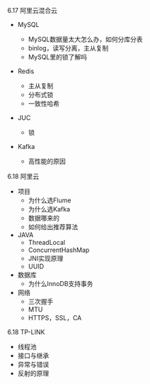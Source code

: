 6.17 阿里云混合云

* MySQL 
  * MySQL数据量太大怎么办，如何分库分表
  * binlog，读写分离，主从复制
  * MySQL里的锁了解吗

* Redis
  * 主从复制
  * 分布式锁
  * 一致性哈希
* JUC
  * 锁

* Kafka
  * 高性能的原因

6.18 阿里云

* 项目
  * 为什么选Flume
  * 为什么选Kafka
  * 数据哪来的
  * 如何给出推荐算法
* JAVA
  * ThreadLocal
  * ConcurrentHashMap
  * JNI实现原理
  * UUID
* 数据库
  * 为什么InnoDB支持事务
* 网络
  * 三次握手
  * MTU
  * HTTPS，SSL，CA

6.18  TP-LINK

* 线程池
* 接口与继承
* 异常与错误
* 反射的原理